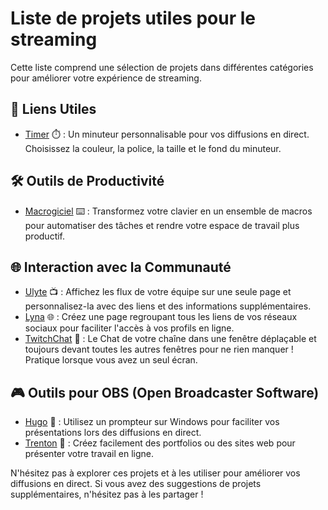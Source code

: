 # Liste de projets utiles pour le streaming

Cette liste comprend une sélection de projets dans différentes catégories pour améliorer votre expérience de streaming.

## 🔗 Liens Utiles
- [Timer](https://timer-taistudio.netlify.app/) ⏱️ : Un minuteur personnalisable pour vos diffusions en direct. Choisissez la couleur, la police, la taille et le fond du minuteur.

## 🛠️ Outils de Productivité
- [Macrogiciel](https://macrogiciel.github.io/) ⌨️ : Transformez votre clavier en un ensemble de macros pour automatiser des tâches et rendre votre espace de travail plus productif.

## 🌐 Interaction avec la Communauté
- [Ulyte](lien_vers_ulyte) 📺 : Affichez les flux de votre équipe sur une seule page et personnalisez-la avec des liens et des informations supplémentaires.
- [Lyna](https://lyna.netlify.app/) 🌐 : Créez une page regroupant tous les liens de vos réseaux sociaux pour faciliter l'accès à vos profils en ligne.
- [TwitchChat](https://github.com/LeGitHubDeTai/TwitchChat) 💬 : Le Chat de votre chaîne dans une fenêtre déplaçable et toujours devant toutes les autres fenêtres pour ne rien manquer ! Pratique lorsque vous avez un seul écran.

## 🎮 Outils pour OBS (Open Broadcaster Software)
- [Hugo](https://github.com/TaiStudio/Hugo) 📜 : Utilisez un prompteur sur Windows pour faciliter vos présentations lors des diffusions en direct.
- [Trenton](https://github.com/TaiStudio/Trenton) 📁 : Créez facilement des portfolios ou des sites web pour présenter votre travail en ligne.

N'hésitez pas à explorer ces projets et à les utiliser pour améliorer vos diffusions en direct. Si vous avez des suggestions de projets supplémentaires, n'hésitez pas à les partager !

